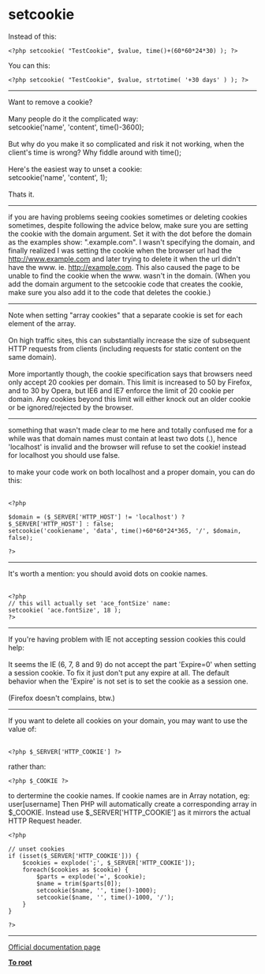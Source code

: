 # setcookie



Instead of this:<br>

```
<?php setcookie( "TestCookie", $value, time()+(60*60*24*30) ); ?>
```


You can this:


```
<?php setcookie( "TestCookie", $value, strtotime( '+30 days' ) ); ?>
```
  

---

Want to remove a cookie?<br><br>Many people do it the complicated way:<br>setcookie(&apos;name&apos;, &apos;content&apos;, time()-3600);<br><br>But why do you make it so complicated and risk it not working, when the client&apos;s time is wrong? Why fiddle around with time();<br><br>Here&apos;s the easiest way to unset a cookie:<br>setcookie(&apos;name&apos;, &apos;content&apos;, 1);<br><br>Thats it.  

---

if you are having problems seeing cookies sometimes or deleting cookies sometimes, despite following the advice below, make sure you are setting the cookie with the domain argument. Set it with the dot before the domain as the examples show: ".example.com".  I wasn&apos;t specifying the domain, and finally realized I was setting the cookie when the browser url had the http://www.example.com and later trying to delete it when the url didn&apos;t have the www. ie. http://example.com. This also caused the page to be unable to find the cookie when the www. wasn&apos;t in the domain.  (When you add the domain argument to the setcookie code that creates the cookie, make sure you also add it to the code that deletes the cookie.)  

---

Note when setting "array cookies" that a separate cookie is set for each element of the array.<br><br>On high traffic sites, this can substantially increase the size of subsequent HTTP requests from clients (including requests for static content on the same domain).<br><br>More importantly though, the cookie specification says that browsers need only accept 20 cookies per domain.  This limit is increased to 50 by Firefox, and to 30 by Opera, but IE6 and IE7 enforce the limit of 20 cookie per domain.  Any cookies beyond this limit will either knock out an older cookie or be ignored/rejected by the browser.  

---

something that wasn&apos;t made clear to me here and totally confused me for a while was that domain names must contain at least two dots (.), hence &apos;localhost&apos; is invalid and the browser will refuse to set the cookie! instead for localhost you should use false.<br><br>to make your code work on both localhost and a proper domain, you can do this:<br><br>

```
<?php

$domain = ($_SERVER['HTTP_HOST'] != 'localhost') ? $_SERVER['HTTP_HOST'] : false;
setcookie('cookiename', 'data', time()+60*60*24*365, '/', $domain, false);

?>
```
  

---

It&apos;s worth a mention: you should avoid dots on cookie names.<br><br>

```
<?php
// this will actually set 'ace_fontSize' name:
setcookie( 'ace.fontSize', 18 );
?>
```
  

---

If you&apos;re having problem with IE not accepting session cookies this could help:<br><br>It seems the IE (6, 7, 8 and 9) do not accept the part &apos;Expire=0&apos; when setting a session cookie. To fix it just don&apos;t put any expire at all. The default behavior when the &apos;Expire&apos; is not set is to set the cookie as a session one. <br><br>(Firefox doesn&apos;t complains, btw.)  

---

If you want to delete all cookies on your domain, you may want to use the value of:<br><br>

```
<?php $_SERVER['HTTP_COOKIE'] ?>
```


rather than:



```
<?php $_COOKIE ?>
```


to dertermine the cookie names. 
If cookie names are in Array notation, eg: user[username] 
Then PHP will automatically create a corresponding array in $_COOKIE. Instead use $_SERVER['HTTP_COOKIE'] as it mirrors the actual HTTP Request header. 



```
<?php

// unset cookies
if (isset($_SERVER['HTTP_COOKIE'])) {
    $cookies = explode(';', $_SERVER['HTTP_COOKIE']);
    foreach($cookies as $cookie) {
        $parts = explode('=', $cookie);
        $name = trim($parts[0]);
        setcookie($name, '', time()-1000);
        setcookie($name, '', time()-1000, '/');
    }
}

?>
```
  

---

[Official documentation page](https://www.php.net/manual/en/function.setcookie.php)

**[To root](/README.md)**